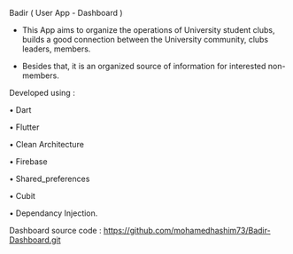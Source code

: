 Badir ( User App - Dashboard ) 

- This App aims to organize the operations of University student clubs, builds a good connection between the University community, clubs leaders, members.
  
- Besides that, it is an organized source of information for interested non-members.
  
Developed using :

• Dart

• Flutter

• Clean Architecture

• Firebase

• Shared_preferences

• Cubit

• Dependancy Injection.

Dashboard source code : https://github.com/mohamedhashim73/Badir-Dashboard.git
